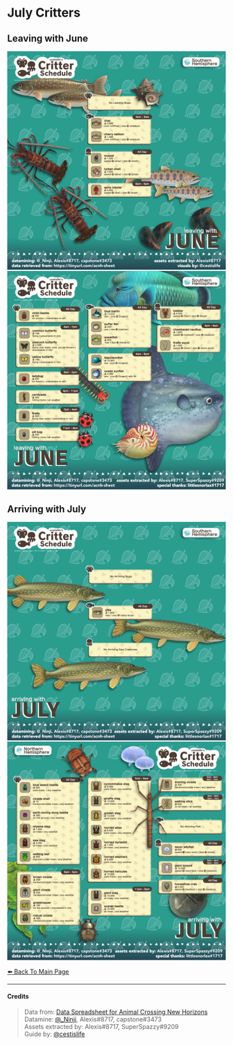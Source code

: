 # July Critters

<head>
    <meta name="twitter:card" content="summary" />
    <meta name="twitter:site" content="@cestislife"/>
    <meta name="twitter:title" content="cestislife's Critter Schedule: July"/>
    <meta name="twitter:image" content="https://cestislife.github.io/card.png"/>
</meta>
</head>

## Leaving with June
[![NH Leaving jun](/img/NH_jun_out.png)](/img/NH_jun_out.png)
[![SH Leaving jun](/img/SH_jun_out.png)](/img/SH_jun_out.png)

## Arriving with July
[![NH Arriving jul](/img/NH_jul_in.png)](/img/NH_jul_in.png)
[![SH Arriving jul](/img/SH_jul_in.png)](/img/SH_jul_in.png)
   
[⬅️ Back To Main Page](https://cestislife.github.io)

***

#### Credits
> Data from: [Data Spreadsheet for Animal Crossing New Horizons](https://tinyurl.com/acnh-sheet)   
> Datamine: [@_Ninji](https://twitter.com/_ninji), Alexis#8717, capstone#3473   
> Assets extracted by: Alexis#8717, SuperSpazzy#9209   
> Guide by: [@cestislife](https://twitter.com/cestislife)
